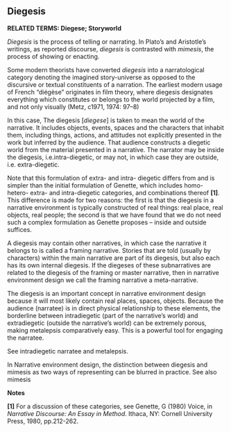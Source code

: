 ## Diegesis

**RELATED TERMS: Diegese; Storyworld**

_Diegesis_ is the process of telling or narrating. In Plato’s and Aristotle’s writings, as reported discourse, _diegesis_ is contrasted with _mimesis_, the process of showing or enacting.

Some modern theorists have converted _diegesis_ into a narratological category denoting the imagined story-universe as opposed to the discursive or textual constituents of a narration. The earliest modern usage of French “diégèse” originates in film theory, where diegesis designates everything which constitutes or belongs to the world projected by a film, and not only visually (Metz, c1971, 1974: 97–8)

In this case, The diegesis [_diegese_] is taken to mean the world of the narrative. It includes objects, events, spaces and the characters that inhabit them, including things, actions, and attitudes not explicitly presented in the work but inferred by the audience. That audience constructs a diegetic world from the material presented in a narrative. The narrator may be inside the diegesis, i.e.intra-diegetic, or may not, in which case they are outside, i.e. extra-diegetic.

Note that this formulation of extra- and intra- diegetic differs from and is simpler than the initial formulation of Genette, which includes homo- hetero- extra- and intra-diegetic categories, and combinations thereof **[1]**. This difference is made for two reasons: the first is that the diegesis in a narrative environment is typically constructed of real things: real place, real objects, real people; the second is that we have found that we do not need such a complex formulation as Genette proposes – inside and outside suffices.

A diegesis may contain other narratives, in which case the narrative it belongs to is called a framing narrative. Stories that are told (usually by characters) within the main narrative are part of its diegesis, but also each has its own internal diegesis. If the diegeses of these subnarratives are related to the diegesis of the framing or master narrative, then in narrative environment design we call the framing narrative a meta-narrative.

The diegesis is an important concept in narrative environment design because it will most likely contain real places, spaces, objects. Because the audience (narratee) is in direct physical relationship to these elements, the borderline between intradiegetic (part of the narrative’s world) and extradiegetic (outside the narrative’s world) can be extremely porous, making metalepsis comparatively easy. This is a powerful tool for engaging the narratee.

See intradiegetic narratee and metalepsis.

In Narrative environment design, the distinction between diegesis and mimesis as two ways of representing can be blurred in practice. See also mimesis

**Notes**

**[1]** For a discussion of these categories, see Genette, G (1980) Voice, in _Narrative Discourse: An Essay in Method_. Ithaca, NY: Cornell University Press, 1980, pp.212-262.

